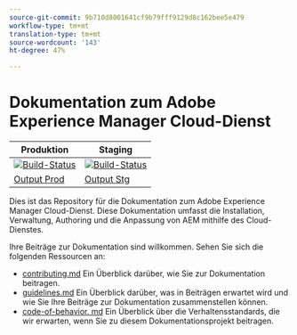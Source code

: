 ```yaml
---
source-git-commit: 9b710d8001641cf9b79fff9129d8c162bee5e479
workflow-type: tm+mt
translation-type: tm+mt
source-wordcount: '143'
ht-degree: 47%

---
```

# Dokumentation zum Adobe Experience Manager Cloud-Dienst

| Produktion | Staging |
|---|---|
| [![Build-Status](https://docs.ci.corp.adobe.com/job/experience-manager-cloud-service.en_production/badge/icon)](https://docs.ci.corp.adobe.com/job/experience-manager-cloud-service.en_production/lastBuild) | [![Build-Status](https://docs.ci.corp.adobe.com/job/experience-manager-cloud-service.en_stage/badge/icon)](https://docs.ci.corp.adobe.com/job/experience-manager-cloud-service.en_stage/lastBuild) |
| [Output Prod](https://docs.adobe.com/content/help/de-DE/experience-manager-cloud-service/landing/home.translate.html) | [Output Stg](https://docs-stg.corp.adobe.com/content/help/en/experience-manager-cloud-service/landing/home.html) |

Dies ist das Repository für die Dokumentation zum Adobe Experience Manager Cloud-Dienst. Diese Dokumentation umfasst die Installation, Verwaltung, Authoring und die Anpassung von AEM mithilfe des Cloud-Dienstes.

Ihre Beiträge zur Dokumentation sind willkommen. Sehen Sie sich die folgenden Ressourcen an:

* [contributing.md](contributing.md) Ein Überblick darüber, wie Sie zur Dokumentation beitragen.
* [guidelines.md](guidelines.md) Ein Überblick darüber, was in Beiträgen erwartet wird und wie Sie Ihre Beiträge zur Dokumentation zusammenstellen können.
* [code-of-behavior. md](code-of-conduct.md) Ein Überblick über die Verhaltensstandards, die wir erwarten, wenn Sie zu diesem Dokumentationsprojekt beitragen.
